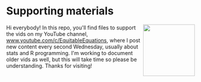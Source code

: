 # Supporting materials

<img src="man/figures/rusty_logo.png" align="right" height="138" />

Hi everybody! In this repo, you'll find files to support the vids on my YouTube channel, www.youtube.com/c/EquitableEquations, where I post new content every second Wednesday, usually about stats and R programming. I'm working to document older vids as well, but this will take time so please be understanding. Thanks for visiting!


